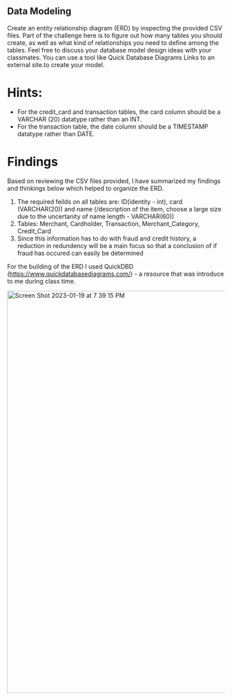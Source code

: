 ## Data Modeling
Create an entity relationship diagram (ERD) by inspecting the provided CSV files. Part of the challenge here is to figure out how many tables you should create, as well as what kind of relationships you need to define among the tables. Feel free to discuss your database model design ideas with your classmates. You can use a tool like Quick Database Diagrams Links to an external site.to create your model.

# Hints:
- For the credit_card and transaction tables, the card column should be a VARCHAR (20) datatype rather than an INT.
- For the transaction table, the date column should be a TIMESTAMP datatype rather than DATE.

# Findings 
Based on reviewing the CSV files provided, I have summarized my findings and thinkings below which helped to organize the ERD.
1. The required feilds on all tables are: ID(identity - int), card (VARCHAR(20)) and name (/description of the item, choose a large size due to the uncertanity of name length - VARCHAR(60)) 
2. Tables: Merchant, Cardholder, Transaction, Merchant_Category, Credit_Card 
3. Since this information has to do with fraud and credit history, a reduction in redundency will be a main focus so that a conclusion of if fraud has occured can easily be determined 


For the building of the ERD I used QuickDBD (https://www.quickdatabasediagrams.com/) - a resource that was introduce to me during class time. 

<img width="931" alt="Screen Shot 2023-01-19 at 7 39 15 PM" src="https://user-images.githubusercontent.com/110856988/213593163-2df018d0-a7a7-4018-8989-e7ca1aa606d1.png">
